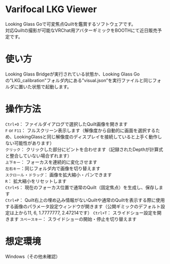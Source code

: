 # Varifocal LKG Viewer
Looking Glass Goで可変焦点Quiltを鑑賞するソフトウェアです。  
対応Quiltの撮影が可能なVRChat用アバターギミックをBOOTHにて近日販売予定です。

# 使い方
Looking Glass Bridgeが実行されている状態か、Looking Glass Goの"LKG_calibration"フォルダ内にある”visual.json”を実行ファイルと同じフォルダに置いた状態で起動します。

# 操作方法
`Ctrl+O`： ファイルダイアログで選択したQuilt画像を開きます  
`F` or `F11`： フルスクリーン表示します（解像度から自動的に画面を選択するため、LookingGlassと同じ解像度のディスプレイを接続していると上手く動作しない可能性があります）  
`クリック`： クリックした部分にピントを合わせます（記録されたDepthが計算式と整合していない場合ずれます）  
`上下キー`： フォーカスを連続的に変化させます  
`左右キー`：同じフォルダ内で画像を切り替えます  
`スクロール`・`ドラッグ`： 画像を拡大縮小・パンできます  
`R`： 拡大縮小をリセットします  
`Ctrl+S`： 現在のフォーカス位置で通常のQuilt（固定焦点）を生成し、保存します  
`Ctrl+P`： Quilt右上の埋め込み情報がないQuiltや通常のQuiltを表示する際に使用する画像のパラメータ設定ウィンドウが開きます（公開ギミックのデフォルト設定は上から11, 6, 1.7777777, 2.47214です）
`Ctrl+T`： スライドショー設定を開きます
`スペースキー`： スライドショーの開始・停止を切り替えます

# 想定環境
Windows（その他未確認）
